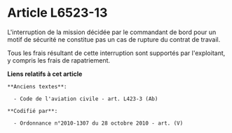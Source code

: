 # Article L6523-13

L'interruption de la mission décidée par le commandant de bord pour un motif de sécurité ne constitue pas un cas de rupture
du contrat de travail.

Tous les frais résultant de cette interruption sont supportés par l'exploitant, y compris les frais de rapatriement.

**Liens relatifs à cet article**

	**Anciens textes**:

	  - Code de l'aviation civile - art. L423-3 (Ab)

	**Codifié par**:

	  - Ordonnance n°2010-1307 du 28 octobre 2010 - art. (V)
